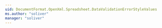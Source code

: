 ```yaml
---
uid: DocumentFormat.OpenXml.Spreadsheet.DataValidationErrorStyleValues
ms.author: "soliver"
manager: "soliver"
---
```

